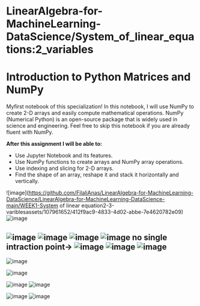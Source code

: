 
# LinearAlgebra-for-MachineLearning-DataScience/System_of_linear_equations:2_variables
# Introduction to Python Matrices and NumPy #

Myfirst notebook of this specialization! In this notebook, I will use NumPy to create 2-D arrays and easily compute mathematical operations. NumPy (Numerical Python) is an open-source package that is widely used in science and engineering. Feel free to skip this notebook if you are already fluent with NumPy.

**After this assignment I will be able to:**
- Use Jupyter Notebook and its features. 
- Use NumPy functions to create arrays and NumPy array operations. 
- Use indexing and slicing for 2-D arrays.
- Find the shape of an array, reshape it and stack it horizontally and vertically.

 
![image](https://github.com/FilaliAnas/LinearAlgebra-for-MachineLearning-DataScience/LinearAlgebra-for-MachineLearning-DataScience-main/WEEK1-System of linear equation2-3-variblesassets/107961652/412f9ac9-4833-4d02-abbe-7e4620782e09)
![image](https://github.com/FilaliAnas/LinearAlgebra-for-MachineLearning-DataScience/assets/107961652/b2c57a4b-0b6e-4f0e-953f-755f11b7df56)

![image](https://github.com/FilaliAnas/LinearAlgebra-for-MachineLearning-DataScience/assets/107961652/7af0d9f3-ca9d-4576-bbf3-b78271ff4f82)
![image](https://github.com/FilaliAnas/LinearAlgebra-for-MachineLearning-DataScience/assets/107961652/2d48a764-79b0-4511-a1ce-e97f333d6668)
![image](https://github.com/FilaliAnas/LinearAlgebra-for-MachineLearning-DataScience/assets/107961652/458e4036-18aa-4abb-86ee-c2df2dc93ea1)
![image](https://github.com/FilaliAnas/LinearAlgebra-for-MachineLearning-DataScience/assets/107961652/c547006c-7e4a-45cc-b512-063a450ae5bd)
no single intraction point->
![image](https://github.com/FilaliAnas/LinearAlgebra-for-MachineLearning-DataScience/assets/107961652/5a10367b-f541-4548-81fb-ddb3f50bcd78)
![image](https://github.com/FilaliAnas/LinearAlgebra-for-MachineLearning-DataScience/assets/107961652/87bbf6b0-db5a-40db-b9b4-26856fe7347c)
![image](https://github.com/FilaliAnas/LinearAlgebra-for-MachineLearning-DataScience/assets/107961652/58985114-fce5-4f90-b6b7-3d31d45d0ec6)
-----------------------------------------------------------------------------------------------------------------------------------------------
![image](https://github.com/FilaliAnas/LinearAlgebra-for-MachineLearning-DataScience/assets/107961652/dc5ff7bb-a051-49f5-bf80-031edb804dcf)

![image](https://github.com/FilaliAnas/LinearAlgebra-for-MachineLearning-DataScience/assets/107961652/f6ef6d01-e7d1-4dd0-9230-8619e57d7109)

![image](https://github.com/FilaliAnas/LinearAlgebra-for-MachineLearning-DataScience/assets/107961652/e0a59c2d-7b3d-4455-b18a-29a5d61f9347)
![image](https://github.com/FilaliAnas/LinearAlgebra-for-MachineLearning-DataScience/assets/107961652/b2f8a664-3f58-4945-b2f3-d97ac9c7f274)

![image](https://github.com/FilaliAnas/LinearAlgebra-for-MachineLearning-DataScience/assets/107961652/d6b3699a-578b-4ebd-b729-0dd56b9cea10)
![image](https://github.com/FilaliAnas/LinearAlgebra-for-MachineLearning-DataScience/assets/107961652/65ba86b1-73a2-4afe-9b53-9a1bedf6a533)












